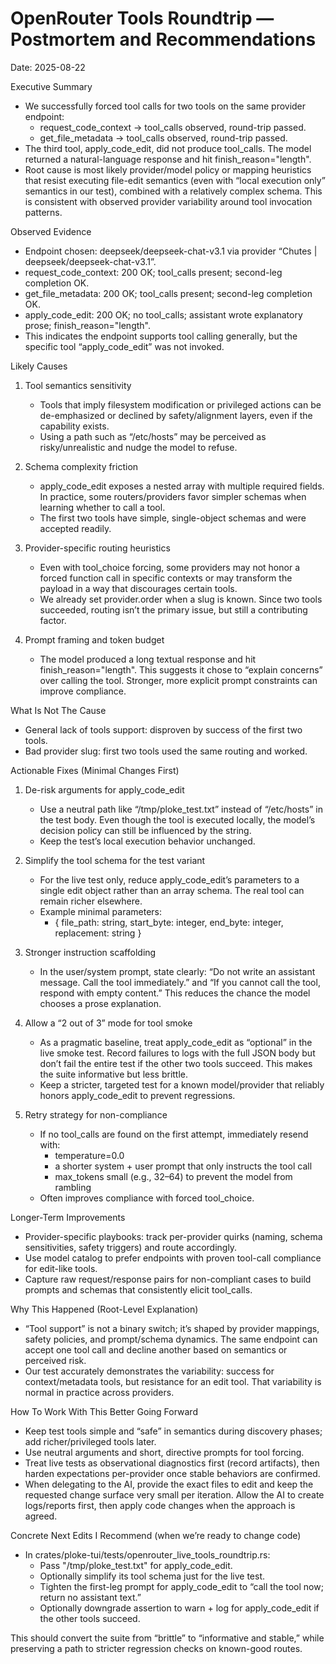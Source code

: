# OpenRouter Tools Roundtrip — Postmortem and Recommendations

Date: 2025-08-22

Executive Summary
- We successfully forced tool calls for two tools on the same provider endpoint:
  - request_code_context → tool_calls observed, round-trip passed.
  - get_file_metadata → tool_calls observed, round-trip passed.
- The third tool, apply_code_edit, did not produce tool_calls. The model returned a natural-language response and hit finish_reason="length".
- Root cause is most likely provider/model policy or mapping heuristics that resist executing file-edit semantics (even with “local execution only” semantics in our test), combined with a relatively complex schema. This is consistent with observed provider variability around tool invocation patterns.

Observed Evidence
- Endpoint chosen: deepseek/deepseek-chat-v3.1 via provider “Chutes | deepseek/deepseek-chat-v3.1”.
- request_code_context: 200 OK; tool_calls present; second-leg completion OK.
- get_file_metadata: 200 OK; tool_calls present; second-leg completion OK.
- apply_code_edit: 200 OK; no tool_calls; assistant wrote explanatory prose; finish_reason="length".
- This indicates the endpoint supports tool calling generally, but the specific tool “apply_code_edit” was not invoked.

Likely Causes
1) Tool semantics sensitivity
   - Tools that imply filesystem modification or privileged actions can be de-emphasized or declined by safety/alignment layers, even if the capability exists.
   - Using a path such as “/etc/hosts” may be perceived as risky/unrealistic and nudge the model to refuse.

2) Schema complexity friction
   - apply_code_edit exposes a nested array with multiple required fields. In practice, some routers/providers favor simpler schemas when learning whether to call a tool.
   - The first two tools have simple, single-object schemas and were accepted readily.

3) Provider-specific routing heuristics
   - Even with tool_choice forcing, some providers may not honor a forced function call in specific contexts or may transform the payload in a way that discourages certain tools.
   - We already set provider.order when a slug is known. Since two tools succeeded, routing isn’t the primary issue, but still a contributing factor.

4) Prompt framing and token budget
   - The model produced a long textual response and hit finish_reason="length". This suggests it chose to “explain concerns” over calling the tool. Stronger, more explicit prompt constraints can improve compliance.

What Is Not The Cause
- General lack of tools support: disproven by success of the first two tools.
- Bad provider slug: first two tools used the same routing and worked.

Actionable Fixes (Minimal Changes First)
1) De-risk arguments for apply_code_edit
   - Use a neutral path like “/tmp/ploke_test.txt” instead of “/etc/hosts” in the test body. Even though the tool is executed locally, the model’s decision policy can still be influenced by the string.
   - Keep the test’s local execution behavior unchanged.

2) Simplify the tool schema for the test variant
   - For the live test only, reduce apply_code_edit’s parameters to a single edit object rather than an array schema. The real tool can remain richer elsewhere.
   - Example minimal parameters:
     - { file_path: string, start_byte: integer, end_byte: integer, replacement: string }

3) Stronger instruction scaffolding
   - In the user/system prompt, state clearly: “Do not write an assistant message. Call the tool immediately.” and “If you cannot call the tool, respond with empty content.” This reduces the chance the model chooses a prose explanation.

4) Allow a “2 out of 3” mode for tool smoke
   - As a pragmatic baseline, treat apply_code_edit as “optional” in the live smoke test. Record failures to logs with the full JSON body but don’t fail the entire test if the other two tools succeed. This makes the suite informative but less brittle.
   - Keep a stricter, targeted test for a known model/provider that reliably honors apply_code_edit to prevent regressions.

5) Retry strategy for non-compliance
   - If no tool_calls are found on the first attempt, immediately resend with:
     - temperature=0.0
     - a shorter system + user prompt that only instructs the tool call
     - max_tokens small (e.g., 32–64) to prevent the model from rambling
   - Often improves compliance with forced tool_choice.

Longer-Term Improvements
- Provider-specific playbooks: track per-provider quirks (naming, schema sensitivities, safety triggers) and route accordingly.
- Use model catalog to prefer endpoints with proven tool-call compliance for edit-like tools.
- Capture raw request/response pairs for non-compliant cases to build prompts and schemas that consistently elicit tool_calls.

Why This Happened (Root-Level Explanation)
- “Tool support” is not a binary switch; it’s shaped by provider mappings, safety policies, and prompt/schema dynamics. The same endpoint can accept one tool call and decline another based on semantics or perceived risk.
- Our test accurately demonstrates the variability: success for context/metadata tools, but resistance for an edit tool. That variability is normal in practice across providers.

How To Work With This Better Going Forward
- Keep test tools simple and “safe” in semantics during discovery phases; add richer/privileged tools later.
- Use neutral arguments and short, directive prompts for tool forcing.
- Treat live tests as observational diagnostics first (record artifacts), then harden expectations per-provider once stable behaviors are confirmed.
- When delegating to the AI, provide the exact files to edit and keep the requested change surface very small per iteration. Allow the AI to create logs/reports first, then apply code changes when the approach is agreed.

Concrete Next Edits I Recommend (when we’re ready to change code)
- In crates/ploke-tui/tests/openrouter_live_tools_roundtrip.rs:
  - Pass "/tmp/ploke_test.txt" for apply_code_edit.
  - Optionally simplify its tool schema just for the live test.
  - Tighten the first-leg prompt for apply_code_edit to “call the tool now; return no assistant text.”
  - Optionally downgrade assertion to warn + log for apply_code_edit if the other tools succeed.

This should convert the suite from “brittle” to “informative and stable,” while preserving a path to stricter regression checks on known-good routes.
